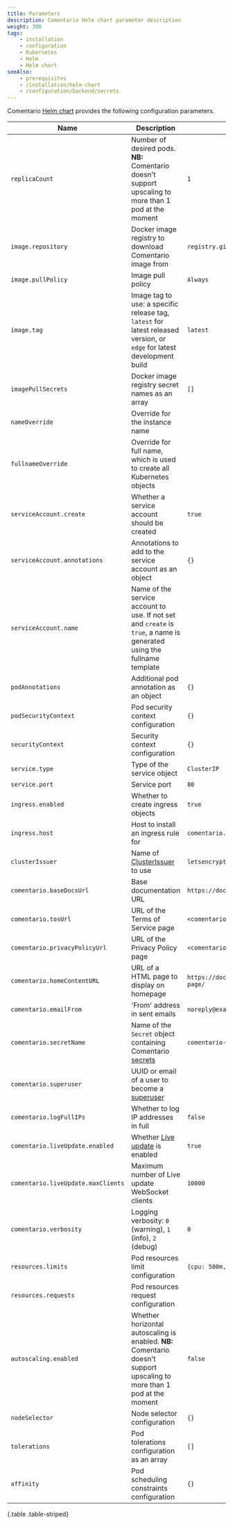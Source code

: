 ```yaml
---
title: Parameters
description: Comentario Helm chart parameter description
weight: 300
tags:
    - installation
    - configuration
    - Kubernetes
    - Helm
    - Helm chart
seeAlso:
    - prerequisites
    - /installation/helm-chart
    - /configuration/backend/secrets
---
```


Comentario [Helm chart](..) provides the following configuration parameters.

<!--more-->

<div class="table-responsive">

| Name                               | Description                                                                                                              | Value                                              |
|------------------------------------|--------------------------------------------------------------------------------------------------------------------------|----------------------------------------------------|
| `replicaCount`                     | Number of desired pods. **NB:** Comentario doesn't support upscaling to more than 1 pod at the moment                    | `1`                                                |
| `image.repository`                 | Docker image registry to download Comentario image from                                                                  | `registry.gitlab.com/comentario/comentario`        |
| `image.pullPolicy`                 | Image pull policy                                                                                                        | `Always`                                           |
| `image.tag`                        | Image tag to use: a specific release tag, `latest` for latest released version, or `edge` for latest development build   | `latest`                                           |
| `imagePullSecrets`                 | Docker image registry secret names as an array                                                                           | `[]`                                               |
| `nameOverride`                     | Override for the instance name                                                                                           |                                                    |
| `fullnameOverride`                 | Override for full name, which is used to create all Kubernetes objects                                                   |                                                    |
| `serviceAccount.create`            | Whether a service account should be created                                                                              | `true`                                             |
| `serviceAccount.annotations`       | Annotations to add to the service account as an object                                                                   | `{}`                                               |
| `serviceAccount.name`              | Name of the service account to use. If not set and `create` is `true`, a name is generated using the fullname template   |                                                    |
| `podAnnotations`                   | Additional pod annotation as an object                                                                                   | `{}`                                               |
| `podSecurityContext`               | Pod security context configuration                                                                                       | `{}`                                               |
| `securityContext`                  | Security context configuration                                                                                           | `{}`                                               |
| `service.type`                     | Type of the service object                                                                                               | `ClusterIP`                                        |
| `service.port`                     | Service port                                                                                                             | `80`                                               |
| `ingress.enabled`                  | Whether to create ingress objects                                                                                        | `true`                                             |
| `ingress.host`                     | Host to install an ingress rule for                                                                                      | `comentario.example.com`                           |
| `clusterIssuer`                    | Name of [ClusterIssuer](/installation/helm-chart/prerequisites) to use                                                   | `letsencrypt-staging`                              |
| `comentario.baseDocsUrl`           | Base documentation URL                                                                                                   | `https://docs.comentario.app/`                     |
| `comentario.tosUrl`                | URL of the Terms of Service page                                                                                         | `<comentario.baseDocsUrl>/en/legal/tos/`           |
| `comentario.privacyPolicyUrl`      | URL of the Privacy Policy page                                                                                           | `<comentario.baseDocsUrl>/en/legal/privacy/`       |
| `comentario.homeContentURL`        | URL of a HTML page to display on homepage                                                                                | `https://docs.comentario.app/en/embed/front-page/` |
| `comentario.emailFrom`             | 'From' address in sent emails                                                                                            | `noreply@example.com`                              |
| `comentario.secretName`            | Name of the `Secret` object containing Comentario [secrets](/configuration/backend/secrets)                              | `comentario-secrets`                               |
| `comentario.superuser`             | UUID or email of a user to become a [superuser](/kb/permissions/superuser)                                               |                                                    |
| `comentario.logFullIPs`            | Whether to log IP addresses in full                                                                                      | `false`                                            |
| `comentario.liveUpdate.enabled`    | Whether [Live update](/kb/live-update) is enabled                                                                        | `true`                                             |
| `comentario.liveUpdate.maxClients` | Maximum number of Live update WebSocket clients                                                                          | `10000`                                            |
| `comentario.verbosity`             | Logging verbosity: `0` (warning), `1` (info), `2` (debug)                                                                | `0`                                                |
| `resources.limits`                 | Pod resources limit configuration                                                                                        | `{cpu: 500m, memory: 200Mi}`                       |
| `resources.requests`               | Pod resources request configuration                                                                                      |                                                    |
| `autoscaling.enabled`              | Whether horizontal autoscaling is enabled. **NB:** Comentario doesn't support upscaling to more than 1 pod at the moment | `false`                                            |
| `nodeSelector`                     | Node selector configuration                                                                                              | `{}`                                               |
| `tolerations`                      | Pod tolerations configuration as an array                                                                                | `[]`                                               |
| `affinity`                         | Pod scheduling constraints configuration                                                                                 | `{}`                                               |
{.table .table-striped}
</div>
